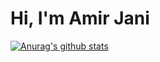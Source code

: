 # Hi, I'm Amir Jani

[![Anurag's github stats](https://github-readme-stats.vercel.app/api?username=amirjani)](https://github.com/anuraghazra/github-readme-stats)
